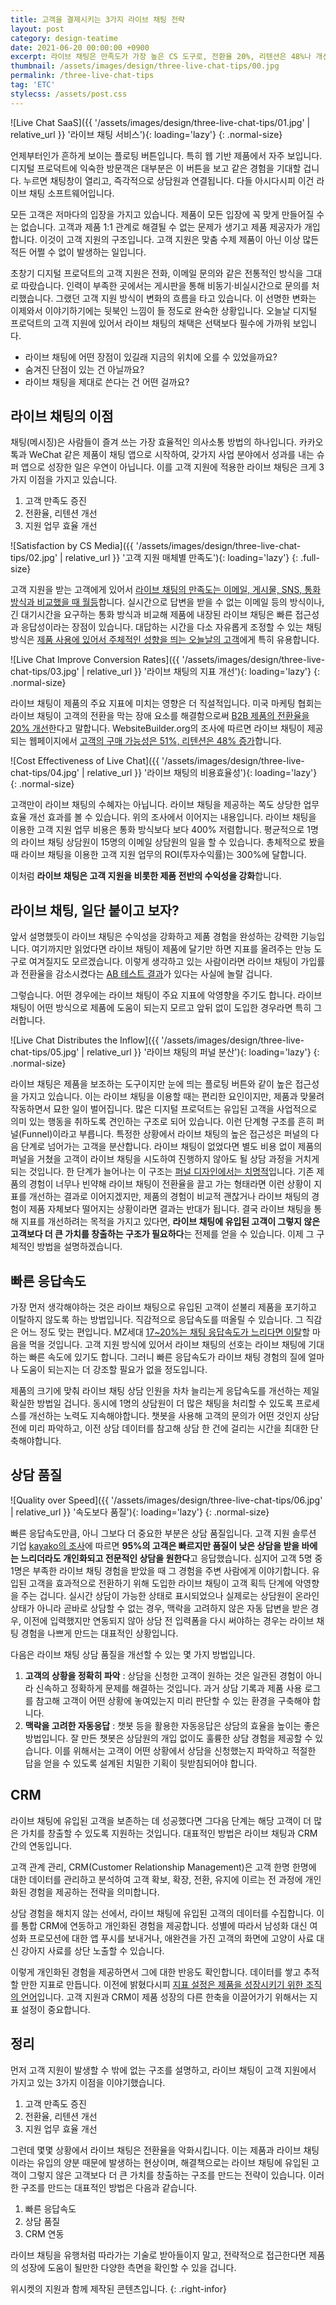 ```yaml
---
title: 고객을 결제시키는 3가지 라이브 채팅 전략
layout: post
category: design-teatime
date: 2021-06-20 00:00:00 +0900
excerpt: 라이브 채팅은 만족도가 가장 높은 CS 도구로, 전환율 20%, 리텐션은 48%나 개선합니다. 그러나 악영향을 주는 경우도 있습니다. 어떻게 된 거죠?
thumbnail: /assets/images/design/three-live-chat-tips/00.jpg
permalink: /three-live-chat-tips
tag: 'ETC'
stylecss: /assets/post.css
---
```


![Live Chat SaaS]({{ '/assets/images/design/three-live-chat-tips/01.jpg' | relative_url }} '라이브 채팅 서비스'){: loading='lazy'}
{: .normal-size}

언제부터인가 흔하게 보이는 플로팅 버튼입니다. 특히 웹 기반 제품에서 자주 보입니다. 디지털 프로덕트에 익숙한 방문객은 대부분은 이 버튼을 보고 같은 경험을 기대할 겁니다. 누르면 채팅창이 열리고, 즉각적으로 상담원과 연결됩니다. 다들 아시다시피 이건 라이브 채팅 소프트웨어입니다.

모든 고객은 저마다의 입장을 가지고 있습니다. 제품이 모든 입장에 꼭 맞게 만들어질 수는 없습니다. 고객과 제품 1:1 관계로 해결될 수 없는 문제가 생기고 제품 제공자가 개입합니다. 이것이 고객 지원의 구조입니다. 고객 지원은 맞춤 수제 제품이 아닌 이상 많든 적든 어쩔 수 없이 발생하는 일입니다.

초창기 디지털 프로덕트의 고객 지원은 전화, 이메일 문의와 같은 전통적인 방식을 그대로 따랐습니다. 인력이 부족한 곳에서는 게시판을 통해 비동기·비실시간으로 문의를 처리했습니다. 그랬던 고객 지원 방식이 변화의 흐름을 타고 있습니다. 이 선명한 변화는 이제와서 이야기하기에는 뒷북인 느낌이 들 정도로 완숙한 상황입니다. 오늘날 디지털 프로덕트의 고객 지원에 있어서 라이브 채팅의 채택은 선택보다 필수에 가까워 보입니다.

- 라이브 채팅에 어떤 장점이 있길래 지금의 위치에 오를 수 있었을까요?
- 숨겨진 단점이 있는 건 아닐까요?
- 라이브 채팅을 제대로 쓴다는 건 어떤 걸까요?

## 라이브 채팅의 이점

채팅(메시징)은 사람들이 즐겨 쓰는 가장 효율적인 의사소통 방법의 하나입니다. 카카오톡과 WeChat 같은 제품이 채팅 앱으로 시작하여, 갖가지 사업 분야에서 성과를 내는 슈퍼 앱으로 성장한 일은 우연이 아닙니다. 이를 고객 지원에 적용한 라이브 채팅은 크게 3가지 이점을 가지고 있습니다.

1. 고객 만족도 증진
2. 전환율, 리텐션 개선
3. 지원 업무 효율 개선

![Satisfaction by CS Media]({{ '/assets/images/design/three-live-chat-tips/02.jpg' | relative_url }} '고객 지원 매체별 만족도'){: loading='lazy'}
{: .full-size}

고객 지원을 받는 고객에게 있어서 <a title='Graham Charlton(Econsultancy), 2013 - Consumers prefer live chat for customer service: stats' href='https://econsultancy.com/consumers-prefer-live-chat-for-customer-service-stats/' target='_blank' rel='noopener'>라이브 채팅의 만족도는 이메일, 게시물, SNS, 통화 방식과 비교했을 때 월등</a>합니다. 실시간으로 답변을 받을 수 없는 이메일 등의 방식이나, 긴 대기시간을 요구하는 통화 방식과 비교해 제품에 내장된 라이브 채팅은 빠른 접근성과 응답성이라는 장점이 있습니다. 대답하는 시간을 다소 자유롭게 조정할 수 있는 채팅 방식은 <a title='매거진 입맛 - 알아서 팔리는 제품을 만드는 제품 주도 성장(Product-led Growth) 방법론' href='/introduce-product-led-growth' target='_blank' rel='noopener'>제품 사용에 있어서 주체적인 성향을 띄는 오늘날의 고객</a>에게 특히 유용합니다.

![Live Chat Improve Conversion Rates]({{ '/assets/images/design/three-live-chat-tips/03.jpg' | relative_url }} '라이브 채팅의 지표 개선'){: loading='lazy'}
{: .normal-size}

라이브 채팅이 제품의 주요 지표에 미치는 영향은 더 직설적입니다. 미국 마케팅 협회는 라이브 채팅이 고객의 전환을 막는 장애 요소를 해결함으로써 <a title='Nancy Pekala, 2016 - How B2B Marketers are Leveraging Live Chat to Increase Sales' href='https://www.spechy.com/wp-content/uploads/2016/11/how-b2b-marketers-leveraging-live-chat-increase-sales.pdf' target='_blank' rel='noopener'>B2B 제품의 전환율을 20% 개선</a>한다고 말합니다. WebsiteBuilder.org의 조사에 따르면 라이브 채팅이 제공되는 웹페이지에서 <a title='WebsiteBuilder, 2021 - 101 Live Chat Statistics on Why You Need to Embrace It' href='https://websitebuilder.org/blog/live-chat-statistics/' target='_blank' rel='noopener'>고객의 구매 가능성은 51%, 리텐션은 48% 증가</a>합니다.

![Cost Effectiveness of Live Chat]({{ '/assets/images/design/three-live-chat-tips/04.jpg' | relative_url }} '라이브 채팅의 비용효율성'){: loading='lazy'}
{: .normal-size}

고객만이 라이브 채팅의 수혜자는 아닙니다. 라이브 채팅을 제공하는 쪽도 상당한 업무 효율 개선 효과를 볼 수 있습니다. 위의 조사에서 이어지는 내용입니다. 라이브 채팅을 이용한 고객 지원 업무 비용은 통화 방식보다 보다 400% 저렴합니다. 평균적으로 1명의 라이브 채팅 상담원이 15명의 이메일 상담원의 일을 할 수 있습니다. 총체적으로 봤을 때 라이브 채팅을 이용한 고객 지원 업무의 ROI(투자수익률)는 300%에 달합니다.

이처럼 **라이브 채팅은 고객 지원을 비롯한 제품 전반의 수익성을 강화**합니다.

## 라이브 채팅, 일단 붙이고 보자?

앞서 설명했듯이 라이브 채팅은 수익성을 강화하고 제품 경험을 완성하는 강력한 기능입니다. 여기까지만 읽었다면 라이브 채팅이 제품에 달기만 하면 지표를 올려주는 만능 도구로 여겨질지도 모르겠습니다. 이렇게 생각하고 있는 사람이라면 라이브 채팅이 가입률과 전환율을 감소시켰다는 <a title='Lars Lofgren, 2015 - How Live Chat Tools Impact Conversions and Why I Launched a Bad Variant' href='http://larslofgren.com/growth/how-live-chat-tools-impact-conversions' target='_blank' rel='noopener'>AB 테스트 결과</a>가 있다는 사실에 놀랄 겁니다.

그렇습니다. 어떤 경우에는 라이브 채팅이 주요 지표에 악영향을 주기도 합니다. 라이브 채팅이 어떤 방식으로 제품에 도움이 되는지 모르고 앞뒤 없이 도입한 경우라면 특히 그러합니다.

![Live Chat Distributes the Inflow]({{ '/assets/images/design/three-live-chat-tips/05.jpg' | relative_url }} '라이브 채팅의 퍼널 분산'){: loading='lazy'}
{: .normal-size}

라이브 채팅은 제품을 보조하는 도구이지만 눈에 띄는 플로팅 버튼와 같이 높은 접근성을 가지고 있습니다. 이는 라이브 채팅을 이용할 때는 편리한 요인이지만, 제품과 맞물려 작동하면서 묘한 일이 벌어집니다. 많은 디지털 프로덕트는 유입된 고객을 사업적으로 의미 있는 행동을 취하도록 견인하는 구조로 되어 있습니다. 이런 단계형 구조를 흔히 퍼널(Funnel)이라고 부릅니다. 특정한 상황에서 라이브 채팅의 높은 접근성은 퍼널의 다음 단계로 넘어가는 고객을 분산합니다. 라이브 채팅이 없었다면 별도 비용 없이 제품의 퍼널을 거쳤을 고객이 라이브 채팅을 시도하여 진행하지 않아도 될 상담 과정을 거치게 되는 것입니다. 한 단계가 늘어나는 이 구조는 <a title='매거진 입맛 - 고객 10명 중 6명은 한번 쓰고 버린다. 줄줄 새는 제품 온보딩 고치기' href='/product-led-growth-onboarding' target='_blank' rel='noopener'>퍼널 디자인에서는 치명적</a>입니다. 기존 제품의 경험이 너무나 빈약해 라이브 채팅이 전환율을 끌고 가는 형태라면 이런 상황이 지표를 개선하는 결과로 이어지겠지만, 제품의 경험이 비교적 괜찮거나 라이브 채팅의 경험이 제품 자체보다 떨어지는 상황이라면 결과는 반대가 됩니다. 결국 라이브 채팅을 통해 지표를 개선하려는 목적을 가지고 있다면, **라이브 채팅에 유입된 고객이 그렇지 않은 고객보다 더 큰 가치를 창출하는 구조가 필요하다**는 전제를 얻을 수 있습니다. 이제 그 구체적인 방법을 설명하겠습니다.

## 빠른 응답속도

가장 먼저 생각해야하는 것은 라이브 채팅으로 유입된 고객이 섣불리 제품을 포기하고 이탈하지 않도록 하는 방법입니다. 직감적으로 응답속도를 떠올릴 수 있습니다. 그 직감은 어느 정도 맞는 편입니다. MZ세대 <a title='Forrester, 2017 - Raising The Bar' href='https://www.slideshare.net/hoangduy203/amex-forrester-gen-z-research' target='_blank' rel='noopener'>17~20%는 채팅 응답속도가 느리다면 이탈</a>할 마음을 먹을 것입니다. 고객 지원 방식에 있어서 라이브 채팅의 선호는 라이브 채팅에 기대하는 빠른 속도에 있기도 합니다. 그러니 빠른 응답속도가 라이브 채팅 경험의 질에 얼마나 도움이 되는지는 더 강조할 필요가 없을 정도입니다.

제품의 크기에 맞춰 라이브 채팅 상담 인원을 차차 늘리는게 응답속도를 개선하는 제일 확실한 방법일 겁니다. 동시에 1명의 상담원이 더 많은 채팅을 처리할 수 있도록 프로세스를 개선하는 노력도 지속해야합니다. 챗봇을 사용해 고객의 문의가 어떤 것인지 상담 전에 미리 파악하고, 이전 상담 데이터를 참고해 상담 한 건에 걸리는 시간을 최대한 단축해야합니다.

## 상담 품질

![Quality over Speed]({{ '/assets/images/design/three-live-chat-tips/06.jpg' | relative_url }} '속도보다 품질'){: loading='lazy'}
{: .normal-size}

빠른 응답속도만큼, 아니 그보다 더 중요한 부분은 상담 품질입니다. 고객 지원 솔루션 기업 <a title='kayako, 2021 - Live Chat Statistics' href='https://kayako.com/live-chat-software/statistics/' target='_blank' rel='noopener'>kayako의 조사</a>에 따르면 **95%의 고객은 빠르지만 품질이 낮은 상담을 받을 바에는 느리더라도 개인화되고 전문적인 상담을 원한다**고 응답했습니다. 심지어 고객 5명 중 1명은 부족한 라이브 채팅 경험을 받았을 때 그 경험을 주변 사람에게 이야기합니다. 유입된 고객을 효과적으로 전환하기 위해 도입한 라이브 채팅이 고객 획득 단계에 악영향을 주는 겁니다. 실시간 상담이 가능한 상태로 표시되었으나 실제로는 상담원이 온라인 상태가 아니라 곧바로 상담할 수 없는 경우, 맥락을 고려하지 않은 자동 답변을 받은 경우, 이전에 입력했지만 연동되지 않아 상담 전 입력폼을 다시 써야하는 경우는 라이브 채팅 경험을 나쁘게 만드는 대표적인 상황입니다.

다음은 라이브 채팅 상담 품질을 개선할 수 있는 몇 가지 방법입니다.

1. **고객의 상황을 정확히 파악** : 상담을 신청한 고객이 원하는 것은 일관된 경험이 아니라 신속하고 정확하게 문제를 해결하는 것입니다. 과거 상담 기록과 제품 사용 로그를 참고해 고객이 어떤 상황에 놓여있는지 미리 판단할 수 있는 환경을 구축해야 합니다.   
2. **맥락을 고려한 자동응답** : 챗봇 등을 활용한 자동응답은 상담의 효율을 높이는 좋은 방법입니다. 잘 만든 챗봇은 상담원의 개입 없이도 훌륭한 상담 경험을 제공할 수 있습니다. 이를 위해서는 고객이 어떤 상황에서 상담을 신청했는지 파악하고 적절한 답을 얻을 수 있도록 설계된 치밀한 기획이 뒷받침되어야 합니다.

## CRM

라이브 채팅에 유입된 고객을 보존하는 데 성공했다면 그다음 단계는 해당 고객이 더 많은 가치를 창출할 수 있도록 지원하는 것입니다. 대표적인 방법은 라이브 채팅과 CRM 간의 연동입니다.

고객 관계 관리, CRM(Customer Relationship Management)은 고객 한명 한명에 대한 데이터를 관리하고 분석하여 고객 확보, 확장, 전환, 유지에 이르는 전 과정에 개인화된 경험을 제공하는 전략을 의미합니다.

상담 경험을 해치지 않는 선에서, 라이브 채팅에 유입된 고객의 데이터를 수집합니다. 이를 통합 CRM에 연동하고 개인화된 경험을 제공합니다. 성별에 따라서 남성화 대신 여성화 프로모션에 대한 앱 푸시를 보내거나, 애완견을 가진 고객의 화면에 고양이 사료 대신 강아지 사료를 상단 노출할 수 있습니다.

이렇게 개인화된 경험을 제공하면서 그에 대한 반응도 확인합니다. 데이터를 쌓고 추적할 만한 지표로 만듭니다. 이전에 밝혔다시피 <a title='매거진 입맛 - 팀원, 투자자, 고객을 바꾸는 성공한 제품의 경쟁력. 제품 주도 성장 지표' href='/product-led-growth-metrics' target='_blank' rel='noopener'>지표 설정은 제품을 성장시키기 위한 조직의 언어</a>입니다. 고객 지원과 CRM이 제품 성장의 다른 한축을 이끌어가기 위해서는 지표 설정이 중요합니다.

## 정리

먼저 고객 지원이 발생할 수 밖에 없는 구조를 설명하고, 라이브 채팅이 고객 지원에서 가지고 있는 3가지 이점을 이야기했습니다.

1. 고객 만족도 증진
2. 전환율, 리텐션 개선
3. 지원 업무 효율 개선

그런데 몇몇 상황에서 라이브 채팅은 전환율을 악화시킵니다. 이는 제품과 라이브 채팅이라는 유입의 양분 때문에 발생하는 현상이며, 해결책으로는 라이브 채팅에 유입된 고객이 그렇지 않은 고객보다 더 큰 가치를 창출하는 구조를 만드는 전략이 있습니다. 이러한 구조를 만드는 대표적인 방법은 다음과 같습니다.

1. 빠른 응답속도
2. 상담 품질
3. CRM 연동

라이브 채팅을 유행처럼 따라가는 기술로 받아들이지 말고, 전략적으로 접근한다면 제품의 성장에 도움이 될만한 다양한 측면을 확인할 수 있을 겁니다.

위시켓의 지원과 함께 제작된 콘텐츠입니다.
{: .right-infor}